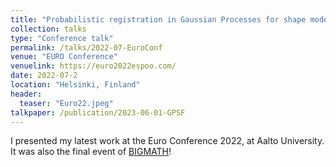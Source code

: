 ```yaml
---
title: "Probabilistic registration in Gaussian Processes for shape modelling"
collection: talks
type: "Conference talk"
permalink: /talks/2022-07-EuroConf
venue: "EURO Conference"
venuelink: https://euro2022espoo.com/
date: 2022-07-2
location: "Helsinki, Finland"
header:
  teaser: "Euro22.jpeg"
talkpaper: /publication/2023-06-01-GPSF
---
```


I presented my latest work at the Euro Conference 2022, at Aalto University. It was also the final event of [BIGMATH](http://itn-bigmath.unimi.it/bigmath-final-workshop/)!
